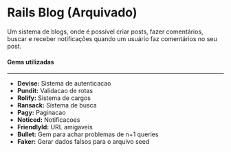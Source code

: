 # Rails Blog (Arquivado)

Um sistema de blogs, onde é possível criar posts, fazer comentários, buscar e receber notificações quando um usuário faz comentários no seu post.

#### Gems utilizadas

------

- **Devise:** Sistema de autenticacao
- **Pundit:** Validacao de rotas
- **Rolify:** Sistema de cargos
- **Ransack:** Sistema de busca
- **Pagy:** Paginacao
- **Noticed:** Notificacoes
- **FriendlyId:** URL amigaveis
- **Bullet:**  Gem para achar problemas de n+1 queries
- **Faker:** Gerar dados falsos para o arquivo seed

